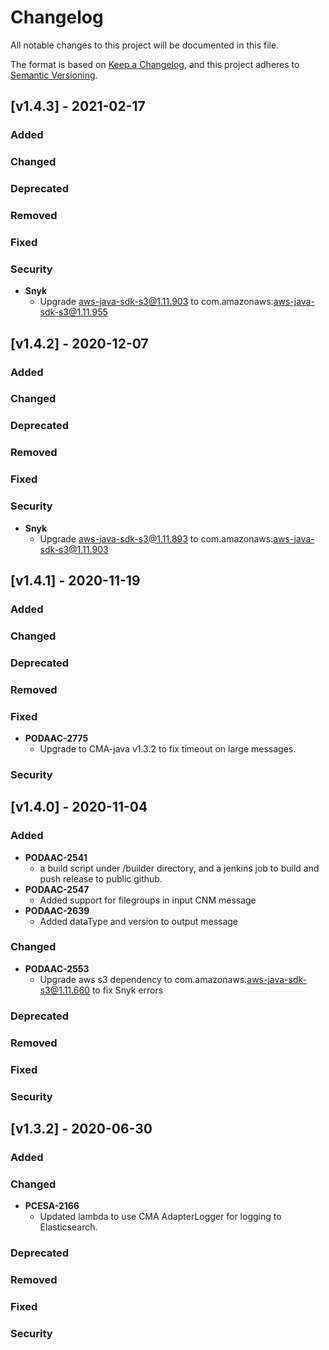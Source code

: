 # Changelog

All notable changes to this project will be documented in this file.

The format is based on [Keep a Changelog](http://keepachangelog.com/en/1.0.0/),
and this project adheres to [Semantic Versioning](https://semver.org/spec/v2.0.0.html).

## [v1.4.3] - 2021-02-17
### Added
### Changed
### Deprecated
### Removed
### Fixed
### Security
- **Snyk**
  - Upgrade aws-java-sdk-s3@1.11.903 to com.amazonaws:aws-java-sdk-s3@1.11.955

## [v1.4.2] - 2020-12-07
### Added
### Changed
### Deprecated
### Removed
### Fixed
### Security
- **Snyk**
  - Upgrade aws-java-sdk-s3@1.11.893 to com.amazonaws:aws-java-sdk-s3@1.11.903

## [v1.4.1] - 2020-11-19
### Added
### Changed
### Deprecated
### Removed
### Fixed
- **PODAAC-2775**
  - Upgrade to CMA-java v1.3.2 to fix timeout on large messages.
### Security

## [v1.4.0] - 2020-11-04

### Added
- **PODAAC-2541**
  - a build script under /builder directory, and a jenkins job to build and push release to public github.
- **PODAAC-2547**
   - Added support for filegroups in input CNM message
- **PODAAC-2639**
   - Added dataType and version to output message
### Changed
- **PODAAC-2553**
  - Upgrade aws s3 dependency to com.amazonaws:aws-java-sdk-s3@1.11.660 to fix Snyk errors

### Deprecated

### Removed

### Fixed

### Security

## [v1.3.2] - 2020-06-30

### Added

### Changed

- **PCESA-2166**
  - Updated lambda to use CMA AdapterLogger for logging to Elasticsearch.

### Deprecated

### Removed

### Fixed

### Security